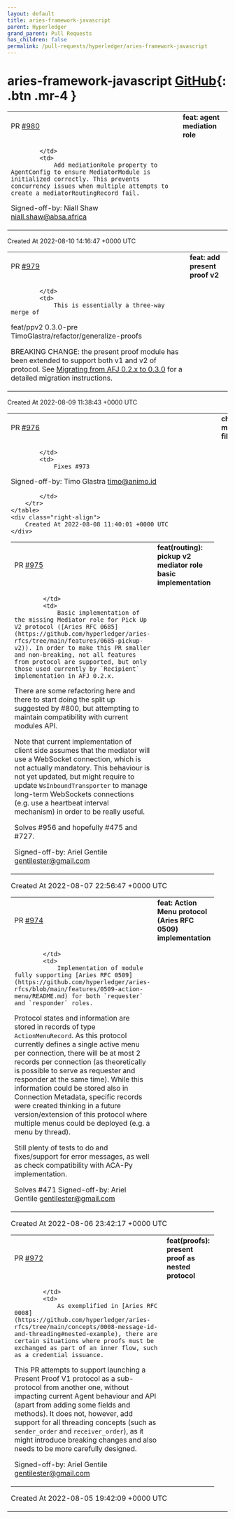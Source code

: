 ```yaml
---
layout: default
title: aries-framework-javascript
parent: Hyperledger
grand_parent: Pull Requests
has_children: false
permalink: /pull-requests/hyperledger/aries-framework-javascript
---
```


# aries-framework-javascript <span class="fs-3 right-align">[GitHub](https://github.com/hyperledger/aries-framework-javascript){: .btn .mr-4 }</span>


<div>
    <table>
        <tr>
            <td>
                PR <a href="https://github.com/hyperledger/aries-framework-javascript/pull/980" class=".btn">#980</a>
            </td>
            <td>
                <b>
                    feat: agent mediation role
                </b>
            </td>
        </tr>
        <tr>
            <td>
                
            </td>
            <td>
                Add mediationRole property to AgentConfig to ensure MediatorModule is initialized correctly. This prevents concurrency issues when multiple attempts to create a mediatorRoutingRecord fail.

Signed-off-by: Niall Shaw <niall.shaw@absa.africa>
            </td>
        </tr>
    </table>
    <div class="right-align">
        Created At 2022-08-10 14:16:47 +0000 UTC
    </div>
</div>

<div>
    <table>
        <tr>
            <td>
                PR <a href="https://github.com/hyperledger/aries-framework-javascript/pull/979" class=".btn">#979</a>
            </td>
            <td>
                <b>
                    feat: add present proof v2
                </b>
            </td>
        </tr>
        <tr>
            <td>
                
            </td>
            <td>
                This is essentially a three-way merge of

feat/ppv2
0.3.0-pre
TimoGlastra/refactor/generalize-proofs


BREAKING CHANGE: the present proof module has been extended to support both v1 and v2 of protocol. See [Migrating from AFJ 0.2.x to 0.3.0](https://github.com/hyperledger/aries-framework-javascript/blob/main/docs/migration/0.2-to-0.3.md) for a detailed migration instructions.
            </td>
        </tr>
    </table>
    <div class="right-align">
        Created At 2022-08-09 11:38:43 +0000 UTC
    </div>
</div>

<div>
    <table>
        <tr>
            <td>
                PR <a href="https://github.com/hyperledger/aries-framework-javascript/pull/976" class=".btn">#976</a>
            </td>
            <td>
                <b>
                    chore: add maintainers.md file
                </b>
            </td>
        </tr>
        <tr>
            <td>
                
            </td>
            <td>
                Fixes #973

﻿Signed-off-by: Timo Glastra <timo@animo.id>

            </td>
        </tr>
    </table>
    <div class="right-align">
        Created At 2022-08-08 11:40:01 +0000 UTC
    </div>
</div>

<div>
    <table>
        <tr>
            <td>
                PR <a href="https://github.com/hyperledger/aries-framework-javascript/pull/975" class=".btn">#975</a>
            </td>
            <td>
                <b>
                    feat(routing): pickup v2 mediator role basic implementation
                </b>
            </td>
        </tr>
        <tr>
            <td>
                
            </td>
            <td>
                Basic implementation of the missing Mediator role for Pick Up V2 protocol ([Aries RFC 0685](https://github.com/hyperledger/aries-rfcs/tree/main/features/0685-pickup-v2)). In order to make this PR smaller and non-breaking, not all features from protocol are supported, but only those used currently by `Recipient` implementation in AFJ 0.2.x. 

There are some refactoring here and there to start doing the split up suggested by #800, but attempting to maintain compatibility with current modules API.

Note that current implementation of client side assumes that the mediator will use a WebSocket connection, which is not actually mandatory. This behaviour is not yet updated, but might require to update `WsInboundTransporter` to manage long-term WebSockets connections (e.g. use a heartbeat interval mechanism) in order to be really useful.

Solves #956 and hopefully #475 and #727. 

Signed-off-by: Ariel Gentile <gentilester@gmail.com>
            </td>
        </tr>
    </table>
    <div class="right-align">
        Created At 2022-08-07 22:56:47 +0000 UTC
    </div>
</div>

<div>
    <table>
        <tr>
            <td>
                PR <a href="https://github.com/hyperledger/aries-framework-javascript/pull/974" class=".btn">#974</a>
            </td>
            <td>
                <b>
                    feat: Action Menu protocol (Aries RFC 0509) implementation
                </b>
            </td>
        </tr>
        <tr>
            <td>
                
            </td>
            <td>
                Implementation of module fully supporting [Aries RFC 0509](https://github.com/hyperledger/aries-rfcs/blob/main/features/0509-action-menu/README.md) for both `requester` and `responder` roles.

Protocol states and information are stored in records of type `ActionMenuRecord`. As this protocol currently defines a single active menu per connection, there will be at most 2 records per connection (as theoretically is possible to serve as requester and responder at the same time). While this information could be stored also in Connection Metadata, specific records were created thinking in a future version/extension of this protocol where multiple menus could be deployed (e.g. a menu by thread).

Still plenty of tests to do and fixes/support for error messages, as well as check compatibility with ACA-Py implementation.

Solves #471 
Signed-off-by: Ariel Gentile <gentilester@gmail.com>
            </td>
        </tr>
    </table>
    <div class="right-align">
        Created At 2022-08-06 23:42:17 +0000 UTC
    </div>
</div>

<div>
    <table>
        <tr>
            <td>
                PR <a href="https://github.com/hyperledger/aries-framework-javascript/pull/972" class=".btn">#972</a>
            </td>
            <td>
                <b>
                    feat(proofs): present proof as nested protocol
                </b>
            </td>
        </tr>
        <tr>
            <td>
                
            </td>
            <td>
                As exemplified in [Aries RFC 0008](https://github.com/hyperledger/aries-rfcs/tree/main/concepts/0008-message-id-and-threading#nested-example), there are certain situations where proofs must be exchanged as part of an inner flow, such as a credential issuance.

This PR attempts to support launching a Present Proof V1 protocol as a sub-protocol from another one, without impacting current Agent behaviour and API (apart from adding some fields and methods). It does not, however, add support for all threading concepts (such as `sender_order` and `receiver_order`), as it might introduce breaking changes and also needs to be more carefully designed.

Signed-off-by: Ariel Gentile <gentilester@gmail.com>
            </td>
        </tr>
    </table>
    <div class="right-align">
        Created At 2022-08-05 19:42:09 +0000 UTC
    </div>
</div>

